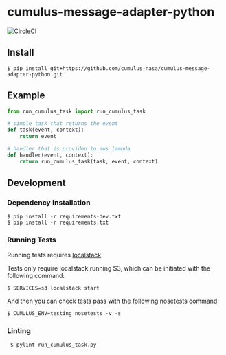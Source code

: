 # cumulus-message-adapter-python

[![CircleCI](https://circleci.com/gh/cumulus-nasa/cumulus-message-adapter-python.svg?style=svg)](https://circleci.com/gh/cumulus-nasa/cumulus-message-adapter-python)

## Install

```
$ pip install git+https://github.com/cumulus-nasa/cumulus-message-adapter-python.git
```

## Example

```py
from run_cumulus_task import run_cumulus_task

# simple task that returns the event
def task(event, context):
    return event

# handler that is provided to aws lambda
def handler(event, context):
    return run_cumulus_task(task, event, context)
```

## Development

### Dependency Installation

```
$ pip install -r requirements-dev.txt
$ pip install -r requirements.txt
```

### Running Tests

Running tests requires [localstack](https://github.com/localstack/localstack).

Tests only require localstack running S3, which can be initiated with the following command:

```
$ SERVICES=s3 localstack start
```

And then you can check tests pass with the following nosetests command:

```
$ CUMULUS_ENV=testing nosetests -v -s
```

### Linting

     $ pylint run_cumulus_task.py

